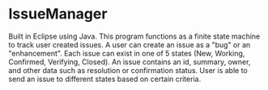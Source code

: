 # IssueManager
Built in Eclipse using Java. This program functions as a finite state machine to track user created issues. A user can create an issue as a "bug" or an "enhancement". Each issue can exist in one of 5 states (New, Working, Confirmed, Verifying, Closed). An issue contains an id, summary, owner, and other data such as resolution or confirmation status. 
User is able to send an issue to different states based on certain criteria.
